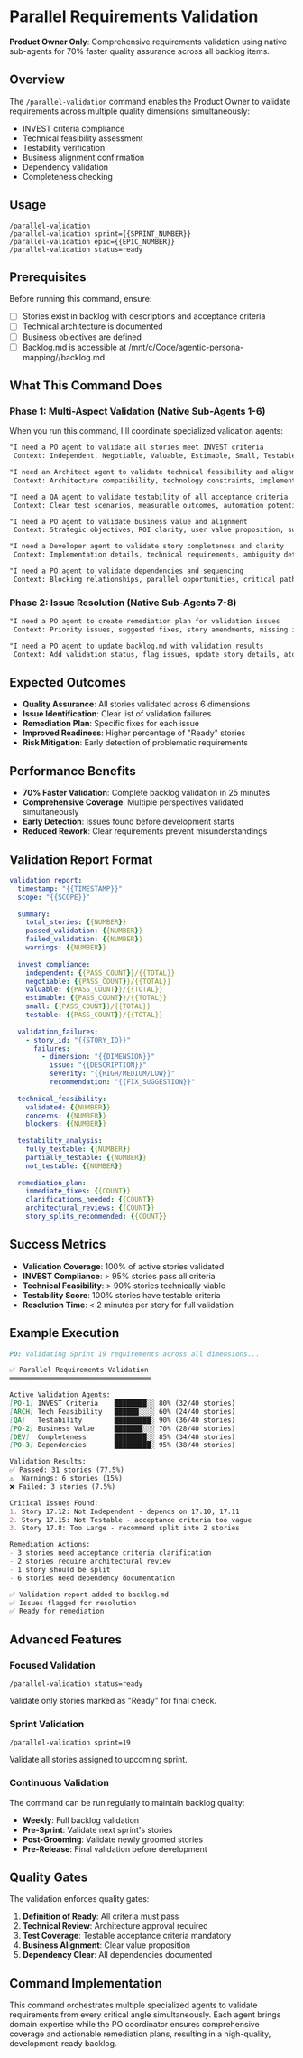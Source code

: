 # Parallel Requirements Validation

**Product Owner Only**: Comprehensive requirements validation using native sub-agents for 70% faster quality assurance across all backlog items.

## Overview

The `/parallel-validation` command enables the Product Owner to validate requirements across multiple quality dimensions simultaneously:
- INVEST criteria compliance
- Technical feasibility assessment
- Testability verification
- Business alignment confirmation
- Dependency validation
- Completeness checking

## Usage

```
/parallel-validation
/parallel-validation sprint={{SPRINT_NUMBER}}
/parallel-validation epic={{EPIC_NUMBER}}
/parallel-validation status=ready
```

## Prerequisites

Before running this command, ensure:
- [ ] Stories exist in backlog with descriptions and acceptance criteria
- [ ] Technical architecture is documented
- [ ] Business objectives are defined
- [ ] Backlog.md is accessible at /mnt/c/Code/agentic-persona-mapping//backlog.md

## What This Command Does

### Phase 1: Multi-Aspect Validation (Native Sub-Agents 1-6)
When you run this command, I'll coordinate specialized validation agents:

```markdown
"I need a PO agent to validate all stories meet INVEST criteria
 Context: Independent, Negotiable, Valuable, Estimable, Small, Testable - flag violations"

"I need an Architect agent to validate technical feasibility and alignment
 Context: Architecture compatibility, technology constraints, implementation viability"

"I need a QA agent to validate testability of all acceptance criteria
 Context: Clear test scenarios, measurable outcomes, automation potential, test data needs"

"I need a PO agent to validate business value and alignment
 Context: Strategic objectives, ROI clarity, user value proposition, success metrics"

"I need a Developer agent to validate story completeness and clarity
 Context: Implementation details, technical requirements, ambiguity detection"

"I need a PO agent to validate dependencies and sequencing
 Context: Blocking relationships, parallel opportunities, critical path analysis"
```

### Phase 2: Issue Resolution (Native Sub-Agents 7-8)
```markdown
"I need a PO agent to create remediation plan for validation issues
 Context: Priority issues, suggested fixes, story amendments, missing information"

"I need a PO agent to update backlog.md with validation results
 Context: Add validation status, flag issues, update story details, atomic update"
```

## Expected Outcomes

- **Quality Assurance**: All stories validated across 6 dimensions
- **Issue Identification**: Clear list of validation failures
- **Remediation Plan**: Specific fixes for each issue
- **Improved Readiness**: Higher percentage of "Ready" stories
- **Risk Mitigation**: Early detection of problematic requirements

## Performance Benefits

- **70% Faster Validation**: Complete backlog validation in 25 minutes
- **Comprehensive Coverage**: Multiple perspectives validated simultaneously  
- **Early Detection**: Issues found before development starts
- **Reduced Rework**: Clear requirements prevent misunderstandings

## Validation Report Format

```yaml
validation_report:
  timestamp: "{{TIMESTAMP}}"
  scope: "{{SCOPE}}"
  
  summary:
    total_stories: {{NUMBER}}
    passed_validation: {{NUMBER}}
    failed_validation: {{NUMBER}}
    warnings: {{NUMBER}}
    
  invest_compliance:
    independent: {{PASS_COUNT}}/{{TOTAL}}
    negotiable: {{PASS_COUNT}}/{{TOTAL}}
    valuable: {{PASS_COUNT}}/{{TOTAL}}
    estimable: {{PASS_COUNT}}/{{TOTAL}}
    small: {{PASS_COUNT}}/{{TOTAL}}
    testable: {{PASS_COUNT}}/{{TOTAL}}
    
  validation_failures:
    - story_id: "{{STORY_ID}}"
      failures:
        - dimension: "{{DIMENSION}}"
          issue: "{{DESCRIPTION}}"
          severity: "{{HIGH/MEDIUM/LOW}}"
          recommendation: "{{FIX_SUGGESTION}}"
          
  technical_feasibility:
    validated: {{NUMBER}}
    concerns: {{NUMBER}}
    blockers: {{NUMBER}}
    
  testability_analysis:
    fully_testable: {{NUMBER}}
    partially_testable: {{NUMBER}}
    not_testable: {{NUMBER}}
    
  remediation_plan:
    immediate_fixes: {{COUNT}}
    clarifications_needed: {{COUNT}}
    architectural_reviews: {{COUNT}}
    story_splits_recommended: {{COUNT}}
```

## Success Metrics

- **Validation Coverage**: 100% of active stories validated
- **INVEST Compliance**: > 95% stories pass all criteria
- **Technical Feasibility**: > 90% stories technically viable
- **Testability Score**: 100% stories have testable criteria
- **Resolution Time**: < 2 minutes per story for full validation

## Example Execution

```markdown
PO: Validating Sprint 19 requirements across all dimensions...

✅ Parallel Requirements Validation
═══════════════════════════════════

Active Validation Agents:
[PO-1] INVEST Criteria    ████████░░ 80% (32/40 stories)
[ARCH] Tech Feasibility   ██████░░░░ 60% (24/40 stories)
[QA]   Testability        █████████░ 90% (36/40 stories)
[PO-2] Business Value     ███████░░░ 70% (28/40 stories)
[DEV]  Completeness       ████████░░ 85% (34/40 stories)
[PO-3] Dependencies       █████████░ 95% (38/40 stories)

Validation Results:
✅ Passed: 31 stories (77.5%)
⚠️  Warnings: 6 stories (15%)
❌ Failed: 3 stories (7.5%)

Critical Issues Found:
1. Story 17.12: Not Independent - depends on 17.10, 17.11
2. Story 17.15: Not Testable - acceptance criteria too vague
3. Story 17.8: Too Large - recommend split into 2 stories

Remediation Actions:
- 3 stories need acceptance criteria clarification
- 2 stories require architectural review
- 1 story should be split
- 6 stories need dependency documentation

✅ Validation report added to backlog.md
✅ Issues flagged for resolution
✅ Ready for remediation
```

## Advanced Features

### Focused Validation
```
/parallel-validation status=ready
```
Validate only stories marked as "Ready" for final check.

### Sprint Validation
```
/parallel-validation sprint=19
```
Validate all stories assigned to upcoming sprint.

### Continuous Validation
The command can be run regularly to maintain backlog quality:
- **Weekly**: Full backlog validation
- **Pre-Sprint**: Validate next sprint's stories
- **Post-Grooming**: Validate newly groomed stories
- **Pre-Release**: Final validation before development

## Quality Gates

The validation enforces quality gates:
1. **Definition of Ready**: All criteria must pass
2. **Technical Review**: Architecture approval required
3. **Test Coverage**: Testable acceptance criteria mandatory
4. **Business Alignment**: Clear value proposition
5. **Dependency Clear**: All dependencies documented

## Command Implementation

This command orchestrates multiple specialized agents to validate requirements from every critical angle simultaneously. Each agent brings domain expertise while the PO coordinator ensures comprehensive coverage and actionable remediation plans, resulting in a high-quality, development-ready backlog.